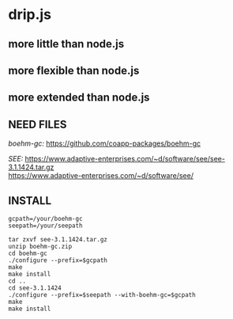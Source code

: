 # drip.js

## more little than node.js
## more flexible than node.js
## more extended than node.js


## NEED FILES 

*boehm-gc:*
https://github.com/coapp-packages/boehm-gc </br>

*SEE:*
https://www.adaptive-enterprises.com/~d/software/see/see-3.1.1424.tar.gz </br>
https://www.adaptive-enterprises.com/~d/software/see/

## INSTALL

```
gcpath=/your/boehm-gc
seepath=/your/seepath

tar zxvf see-3.1.1424.tar.gz
unzip boehm-gc.zip
cd boehm-gc
./configure --prefix=$gcpath
make
make install
cd ..
cd see-3.1.1424
./configure --prefix=$seepath --with-boehm-gc=$gcpath
make 
make install
```
